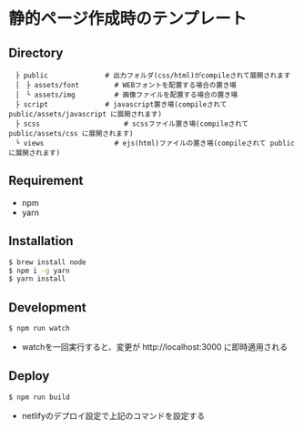 # 静的ページ作成時のテンプレート


## Directory

```
　├ public              # 出力フォルダ(css/html)がcompileされて展開されます 
　│　├ assets/font       　# WEBフォントを配置する場合の置き場
　│　└ assets/img        　# 画像ファイルを配置する場合の置き場
　├ script              # javascript置き場(compileされて public/assets/javascript に展開されます)
　├ scss              　　　　# scssファイル置き場(compileされて public/assets/css に展開されます)
　└ views              　　# ejs(html)ファイルの置き場(compileされて public に展開されます)
```

## Requirement

* npm
* yarn

## Installation

```sh
$ brew install node
$ npm i -g yarn
$ yarn install
```

## Development

```sh
$ npm run watch
```
* watchを一回実行すると、変更が http://localhost:3000 に即時適用される

## Deploy

```sh
$ npm run build
```
* netlifyのデプロイ設定で上記のコマンドを設定する
